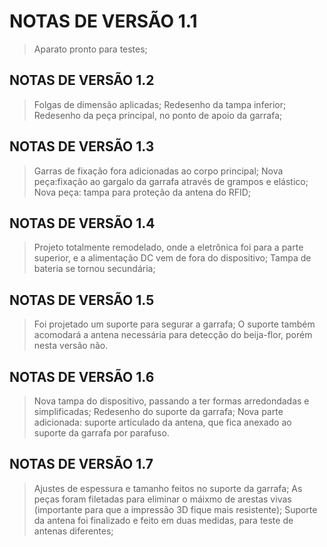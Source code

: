# NOTAS DE VERSÃO 1.1

> Aparato pronto para testes;

## NOTAS DE VERSÃO 1.2

> Folgas de dimensão aplicadas;
> Redesenho da tampa inferior;
> Redesenho da peça principal, no ponto de apoio da garrafa;
 
## NOTAS DE VERSÃO 1.3

> Garras de fixação fora adicionadas ao corpo principal;
> Nova peça:fixação ao gargalo da garrafa através de grampos e elástico;
> Nova peça: tampa para proteção da antena do RFID;

## NOTAS DE VERSÃO 1.4

> Projeto totalmente remodelado, onde a eletrônica foi para a parte superior, e a alimentação DC vem de fora do dispositivo;
> Tampa de bateria se tornou secundária;

## NOTAS DE VERSÃO 1.5

> Foi projetado um suporte para segurar a garrafa;
> O suporte também acomodará a antena necessária para detecção do beija-flor, porém nesta versão não.

## NOTAS DE VERSÃO 1.6

> Nova tampa do dispositivo, passando a ter formas arredondadas e simplificadas;
> Redesenho do suporte da garrafa;
> Nova parte adicionada: suporte articulado da antena, que fica anexado ao suporte da garrafa por parafuso.

## NOTAS DE VERSÃO 1.7

> Ajustes de espessura e tamanho feitos no suporte da garrafa;
> As peças foram filetadas para eliminar o máixmo de arestas vivas (importante para que a impressão 3D fique mais resistente);
> Suporte da antena foi finalizado e feito em duas medidas, para teste de antenas diferentes;
